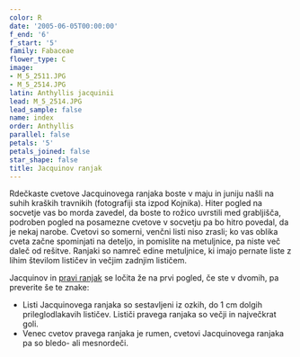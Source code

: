 ```yaml
---
color: R
date: '2005-06-05T00:00:00'
f_end: '6'
f_start: '5'
family: Fabaceae
flower_type: C
image:
- M_5_2511.JPG
- M_5_2514.JPG
latin: Anthyllis jacquinii
lead: M_5_2514.JPG
lead_sample: false
name: index
order: Anthyllis
parallel: false
petals: '5'
petals_joined: false
star_shape: false
title: Jacquinov ranjak
---
```

Rdečkaste cvetove Jacquinovega ranjaka boste v maju in juniju našli na suhih kraških travnikih (fotografiji sta izpod Kojnika). Hiter pogled na socvetje vas bo morda zavedel, da boste to rožico uvrstili med grabljišča, podroben pogled na posamezne cvetove v socvetju pa bo hitro povedal, da je nekaj narobe. Cvetovi so somerni, venčni listi niso zrasli; ko vas oblika cveta začne spominjati na deteljo, in pomislite na metuljnice, pa niste več daleč od rešitve. Ranjaki so namreč edine metuljnice, ki imajo pernate liste z lihim številom lističev in večjim zadnjim lističem.

Jacquinov in [pravi ranjak](../AnthyllisVulneraria(Ranjak)/si_Ranjak.asp) se ločita že na prvi pogled, če ste v dvomih, pa preverite še te znake:

-   Listi Jacquinovega ranjaka so sestavljeni iz ozkih, do 1 cm dolgih prileglodlakavih lističev. Lističi pravega ranjaka so večji in največkrat goli.
-   Venec cvetov pravega ranjaka je rumen, cvetovi Jacquinovega ranjaka pa so bledo- ali mesnordeči.
